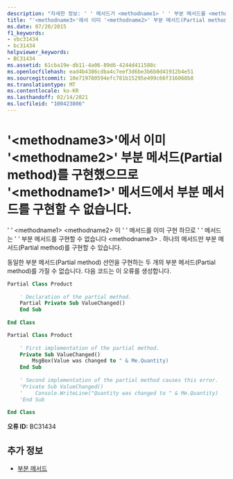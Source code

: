 ```yaml
---
description: "자세한 정보: ' ' 메서드가 <methodname1> ' ' 부분 메서드를 <methodname2> <methodname3> 이미 구현 하므로 ' ' 메서드를 구현할 수 없습니다."
title: "'<methodname3>'에서 이미 '<methodname2>' 부분 메서드(Partial method)를 구현했으므로 '<methodname1>' 메서드에서 부분 메서드를 구현할 수 없습니다."
ms.date: 07/20/2015
f1_keywords:
- vbc31434
- bc31434
helpviewer_keywords:
- BC31434
ms.assetid: 61cba19e-db11-4a06-89d6-4244d411588c
ms.openlocfilehash: ead4b4386cdba4c7eef3d6be3b6b0d41912b4e51
ms.sourcegitcommit: 10e719780594efc781b15295e499c66f316068b8
ms.translationtype: MT
ms.contentlocale: ko-KR
ms.lasthandoff: 02/14/2021
ms.locfileid: "100423806"
---
```

# <a name="method-methodname1-cannot-implement-partial-method-methodname2-because-methodname3-already-implements-it"></a>'\<methodname3>'에서 이미 '\<methodname2>' 부분 메서드(Partial method)를 구현했으므로 '\<methodname1>' 메서드에서 부분 메서드를 구현할 수 없습니다.

' ' \<methodname1> \<methodname2> 이 ' ' 메서드를 이미 구현 하므로 ' ' 메서드는 ' ' 부분 메서드를 구현할 수 없습니다 \<methodname3> . 하나의 메서드만 부분 메서드(Partial method)를 구현할 수 있습니다.  
  
 동일한 부분 메서드(Partial method) 선언을 구현하는 두 개의 부분 메서드(Partial method)를 가질 수 없습니다. 다음 코드는 이 오류를 생성합니다.  
  
```vb  
Partial Class Product  
  
    ' Declaration of the partial method.  
    Partial Private Sub ValueChanged()  
    End Sub  
  
End Class  
```  
  
```vb  
Partial Class Product  
  
    ' First implementation of the partial method.  
    Private Sub ValueChanged()  
        MsgBox(Value was changed to " & Me.Quantity)  
    End Sub  
  
    ' Second implementation of the partial method causes this error.  
    'Private Sub ValueChanged()  
    '    Console.WriteLine("Quantity was changed to " & Me.Quantity)  
    'End Sub  
  
End Class  
```  
  
 **오류 ID:** BC31434  
  
## <a name="see-also"></a>추가 정보

- [부분 메서드](../programming-guide/language-features/procedures/partial-methods.md)
